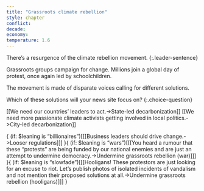 ```yaml
---
title: "Grassroots climate rebellion"
style: chapter
conflict: 
decade: 
economy: 
temperature: 1.6
---
```


There’s a resurgence of the climate rebellion movement. 
{:.leader-sentence}

Grassroots groups campaign for change. Millions join a global day of protest, once again led by schoolchildren.

The movement is made of disparate voices calling for different solutions.

Which of these solutions will your news site focus on?
{:.choice-question}

[[We need our countries’ leaders to act.->State-led decarbonization]]
[[We need more passionate climate activists getting involved in local politics.->City-led decarbonization]]

{ (if: $leaning is “billionaires”)[[[Business leaders should drive change.->Looser regulations]]] }{ (if: $leaning is “wars”)[[[You heard a rumour that these “protests” are being funded by our national enemies and are just an attempt to undermine democracy.->Undermine grassroots rebellion (war)]]] }{ (if: $leaning is “slowfade”)[[[Hooligans! These protestors are just looking for an excuse to riot. Let’s publish photos of isolated incidents of vandalism and not mention their proposed solutions at all.->Undermine grassroots rebellion (hooligans)]]] }
